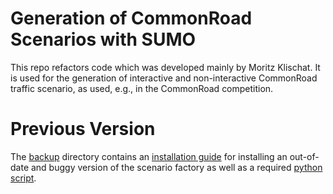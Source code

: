 # Generation of CommonRoad Scenarios with SUMO

This repo refactors code which was developed mainly by Moritz Klischat. It is used for the generation of interactive and non-interactive CommonRoad traffic scenario, as used, e.g., in the CommonRoad competition. 

# Previous Version
The [backup](backup) directory contains an [installation guide](backup/installation_guide_scenariofactory.txt) for installing an out-of-date and buggy version of the scenario factory as well as a required [python script](backup/generate_interactive_senarios.py).